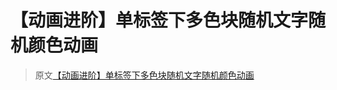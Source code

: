 # 【动画进阶】单标签下多色块随机文字随机颜色动画

> 原文[【动画进阶】单标签下多色块随机文字随机颜色动画](https://github.com/chokcoco/iCSS/issues/247)


